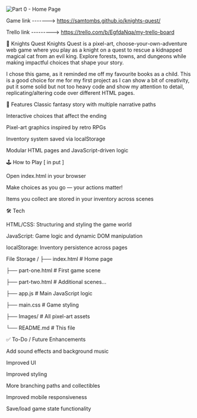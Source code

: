 ![Part 0 - Home Page](https://github.com/user-attachments/assets/f9a54bbf-e57d-4aef-ab85-be3be8823c3c)





Game link -------> https://samtombs.github.io/knights-quest/

Trello link ---------> https://trello.com/b/EgfdaNqa/my-trello-board

🏰 Knights Quest
Knights Quest is a pixel-art, choose-your-own-adventure web game where you play as a knight on a quest to rescue a kidnapped magical cat from an evil king. 
Explore forests, towns, and dungeons while making impactful choices that shape your story.

I chose this game, as it reminded me off my favourite books as a child. This is a good choice for me for my first project as I can show a bit of creativity, put it some solid but not too heavy code
and show my attention to detail, replicating/altering code over different HTML pages.

📜 Features
Classic fantasy story with multiple narrative paths

Interactive choices that affect the ending

Pixel-art graphics inspired by retro RPGs

Inventory system saved via localStorage

Modular HTML pages and JavaScript-driven logic


🕹️ How to Play
[ in put ]

Open index.html in your browser

Make choices as you go — your actions matter!

Items you collect are stored in your inventory across scenes


🛠️ Tech

HTML/CSS: Structuring and styling the game world

JavaScript: Game logic and dynamic DOM manipulation

localStorage: Inventory persistence across pages

File Storage
/
├── index.html            # Home page

├── part-one.html         # First game scene

├── part-two.html         # Additional scenes...

├── app.js                # Main JavaScript logic

├── main.css              # Game styling

├── Images/               # All pixel-art assets

└── README.md             # This file

✅ To-Do / Future Enhancements

Add sound effects and background music

Improved UI

Improved styling

More branching paths and collectibles

Improved mobile responsiveness

Save/load game state functionality
